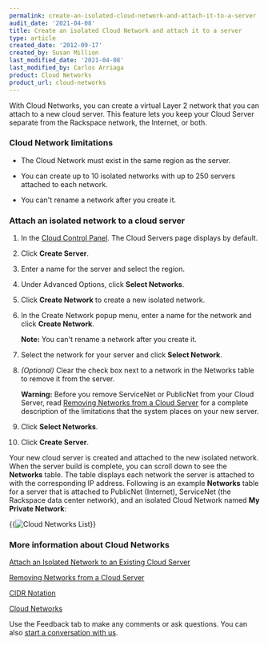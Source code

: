 ```yaml
---
permalink: create-an-isolated-cloud-network-and-attach-it-to-a-server
audit_date: '2021-04-08'
title: Create an isolated Cloud Network and attach it to a server
type: article
created_date: '2012-09-17'
created_by: Susan Million
last_modified_date: '2021-04-08'
last_modified_by: Carlos Arriaga 
product: Cloud Networks
product_url: cloud-networks
---
```


With Cloud Networks, you can create a virtual Layer 2 network that you
can attach to a new cloud server. This feature lets you keep your Cloud
Server separate from the Rackspace network, the Internet, or both.

### Cloud Network limitations

-   The Cloud Network must exist in the same region as the server.

-   You can create up to 10 isolated networks with up to 250 servers
    attached to each network.

-   You can't rename a network after you create it.

### Attach an isolated network to a cloud server

1.  In the [Cloud Control Panel](https://mycloud.rackspace.com).
    The Cloud Servers page displays by default.

2.  Click **Create Server**.

3.  Enter a name for the server and select the region.

4.  Under Advanced Options, click **Select Networks**.

5.  Click **Create Network** to create a new isolated network.

6.  In the Create Network popup menu, enter a name for the network and
    click **Create Network**.

    **Note:** You can't rename a network after you create it.

7.  Select the network for your server and click **Select Network**.

8.  *(Optional)* Clear the check box next to a network in the Networks
    table to remove it from the server.

    **Warning:** Before you remove ServiceNet or PublicNet from your
    Cloud Server, read [Removing Networks from a Cloud
    Server](/support/how-to/removing-networks-from-a-cloud-server "Disabling Networks from a Cloud Server")
    for a complete description of the limitations that the system places on
    your new server.

9.  Click **Select Networks**.

10. Click **Create Server**.

Your new cloud server is created and attached to the new isolated
network. When the server build is complete, you can scroll down to see
the **Networks** table. The table displays each network the server is
attached to with the corresponding IP address. Following is an example
**Networks** table for a server that is attached to PublicNet (Internet),
ServiceNet (the Rackspace data center network), and an isolated Cloud
Network named **My Private Network**:

{{<image alt="Cloud Networks List" src="CloudNetworksList.png" title="Cloud Networks List">}}

### More information about Cloud Networks

[Attach an Isolated Network to an Existing Cloud Server](/support/how-to/attach-a-cloud-network-to-an-existing-cloud-server)

[Removing Networks from a Cloud Server](/support/how-to/removing-networks-from-a-cloud-server)

[CIDR Notation](/support/how-to/using-cidr-notation-in-cloud-networks "CIDR Notation")

[Cloud Networks](https://docs.rackspace.com/docs/cloud-networks/v2/)

Use the Feedback tab to make any comments or ask questions. You can also [start a conversation with us](https://www.rackspace.com/contact). 
